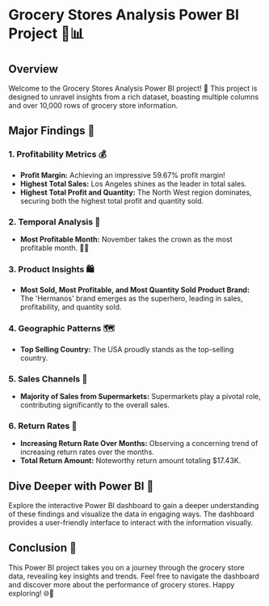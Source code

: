# Grocery Stores Analysis Power BI Project 🛒📊

## Overview

Welcome to the Grocery Stores Analysis Power BI project! 🚀 This project is designed to unravel insights from a rich dataset, boasting multiple columns and over 10,000 rows of grocery store information.

## Major Findings 🧐

### 1. Profitability Metrics 💰

- **Profit Margin:** Achieving an impressive 59.67% profit margin!
- **Highest Total Sales:** Los Angeles shines as the leader in total sales.
- **Highest Total Profit and Quantity:** The North West region dominates, securing both the highest total profit and quantity sold.

### 2. Temporal Analysis 📅

- **Most Profitable Month:** November takes the crown as the most profitable month. 🍂💸

### 3. Product Insights 🛍️

- **Most Sold, Most Profitable, and Most Quantity Sold Product Brand:** The 'Hermanos' brand emerges as the superhero, leading in sales, profitability, and quantity sold.

### 4. Geographic Patterns 🗺️

- **Top Selling Country:** The USA proudly stands as the top-selling country.

### 5. Sales Channels 🏬

- **Majority of Sales from Supermarkets:** Supermarkets play a pivotal role, contributing significantly to the overall sales.

### 6. Return Rates 🔄

- **Increasing Return Rate Over Months:** Observing a concerning trend of increasing return rates over the months.
- **Total Return Amount:** Noteworthy return amount totaling $17.43K.

## Dive Deeper with Power BI 🚀

Explore the interactive Power BI dashboard to gain a deeper understanding of these findings and visualize the data in engaging ways. The dashboard provides a user-friendly interface to interact with the information visually.

## Conclusion 🎉

This Power BI project takes you on a journey through the grocery store data, revealing key insights and trends. Feel free to navigate the dashboard and discover more about the performance of grocery stores. Happy exploring! 🌐🛒
